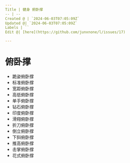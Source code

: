 ```yaml
---
Title | 健身 俯卧撑
-- | --
Created @ | `2024-06-03T07:05:09Z`
Updated @| `2024-06-03T07:05:09Z`
Labels | ``
Edit @| [here](https://github.com/junxnone/l/issues/17)

---
```

# 俯卧撑
- 跪姿俯卧撑
- 标准俯卧撑
- 宽距俯卧撑
- 高低俯卧撑
- 单手俯卧撑
- 钻石俯卧撑
- 印度俯卧撑
- 滑翔俯卧撑
- 折刀俯卧撑
- 倒立俯卧撑
- 下斜俯卧撑
- 推高俯卧撑
- 击掌俯卧撑
- 花式俯卧撑

